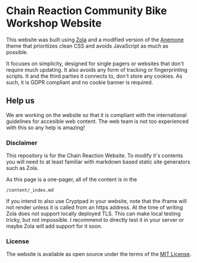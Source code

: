 # Chain Reaction Community Bike Workshop Website 

This website was built using [Zola](https://www.getzola.org) and a modified version of the [Anemone](https://github.com/Speyll/anemone) theme that prioritizes clean CSS and avoids JavaScript as much as possible.

It focuses on simplicity, designed for single pagers or websites that don't require much updating. It also avoids any form of tracking or fingerprinting scripts. It and the third parties it connects to, don't store any cookies. As such, it is GDPR compliant and no cookie banner is required.

## Help us

We are working on the website so that it is compliant with the international guidelines for accesible web content. The web team is not too experienced with this so any help is amazing!

### Disclaimer
This repository is for the Chain Reaction Website. To modify it's contents you will need to at least familiar with markdown based static site generators such as Zola. 

As this page is a one-pager, all of the content is in the 
```
/content/_index.md
```

If you intend to also use Cryptpad in your website, note that the iframe will not render unless it is called from an https address. At the time of writing Zola does not support locally deployed TLS. This can make local testing tricky, but not impossible. I recommend to directly test it in your server or maybe Zola will add support for it soon.

### License

The website is available as open source under the terms of the [MIT License](https://opensource.org/licenses/MIT).
